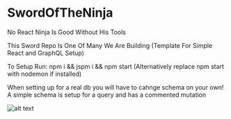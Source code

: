 # SwordOfTheNinja
No React Ninja Is Good Without His Tools 

This Sword Repo Is One Of Many We Are Building
(Template For Simple React and GraphQL Setup)

To Setup Run: npm i && jspm i && npm start
(Alternatively replace npm start with nodemon if installed)

When setting up for a real db you will have to cahnge schema on your own! 
A simple schema is setup for a query and has a commented mutation

![alt text](http://icowebsolutions.com/wp-content/uploads/2015/11/Ninja-Shadow-2.png)
